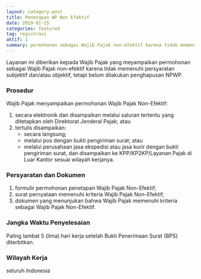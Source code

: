 ```yaml
---
layout: category-post
title: Penetapan WP Non Efektif
date: 2019-01-25
categories: featured
tag: registrasi
aktif: 1
summary: permohonan sebagai Wajib Pajak non-efektif karena tidak memenuhi persyaratan subjektif dan/atau objektif, tetapi belum dilakukan penghapusan NPWP.
---
```

Layanan ini diberikan kepada Wajib Pajak yang meyampaikan permohonan sebagai Wajib Pajak non-efektif karena tidak memenuhi persyaratan subjektif dan/atau objektif, tetapi belum dilakukan penghapusan NPWP.

### Prosedur
Wajib Pajak menyampaikan permohonan Wajib Pajak Non-Efektif:
1. secara elektronik dan disampaikan melalui saluran tertentu yang ditetapkan oleh Direktorat Jenderal Pajak; atau
2.  tertulis disampaikan:
    - secara langsung;
    - melalui pos dengan bukti pengiriman surat; atau
    - melalui perusahaan jasa ekspedisi atau jasa kurir dengan bukti pengiriman surat, dan disampaikan ke KPP/KP2KP/Layanan Pajak di Luar Kantor sesuai wilayah kerjanya.

### Persyaratan dan Dokumen
1. formulir permohonan penetapan Wajib Pajak Non-Efektif;
2. surat pernyataan memenuhi kriteria Wajib Pajak Non-Efektif;
3. dokumen yang menunjukan bahwa Wajib Pajak memenuhi kriteria sebagai Wajib Pajak Non-Efektif.

### Jangka Waktu Penyelesaian
Paling lambat 5 (lima) hari kerja setelah Bukti Penerimaan Surat (BPS) diterbitkan.

### Wilayah Kerja
seluruh Indonesia
